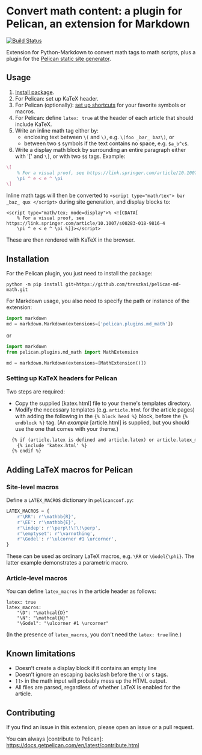 # Convert math content: a plugin for Pelican, an extension for Markdown


[![Build Status](https://img.shields.io/github/workflow/status/treszkai/pelican-md-math/build)](https://github.com/treszkai/pelican-md-math/actions) <!-- [![PyPI Version](https://img.shields.io/pypi/v/pelican-md-math)](https://pypi.org/project/pelican-md-math/) -->


Extension for Python-Markdown to convert math tags to math scripts, plus a plugin for the [Pelican static site generator](https://github.com/getpelican/pelican).

## Usage

1. [Install package](#Installation).
2. For Pelican: set up KaTeX header.
3. For Pelican (optionally): [set up shortcuts](#Adding-LaTeX-macros-for-Pelican) for your favorite symbols or macros.
4. For Pelican: define `latex: true` at the header of each article that should include KaTeX.
4. Write an inline math tag either by:
   - enclosing text between `\(` and `\)`, e.g. `\(foo _bar_ baz\)`, or
   - between two `$` symbols if the text contains no space, e.g. `$a_b^c$`.
5. Write a display math block by surrounding an entire paragraph either with '\[' and `\]`, or with two `$$` tags. Example:

```latex
\[
    % For a visual proof, see https://link.springer.com/article/10.1007/s00283-018-9816-4
    \pi ^ e < e ^ \pi
\]
```

Inline math tags will then be converted to `<script type="math/tex"> bar _baz_ qux </script>` during site generation,
and display blocks to:
```
<script type="math/tex; mode=display">% <![CDATA[
    % For a visual proof, see https://link.springer.com/article/10.1007/s00283-018-9816-4
    \pi ^ e < e ^ \pi %]]></script>
```

These are then rendered with KaTeX in the browser.

## Installation

For the Pelican plugin, you just need to install the package:

```
python -m pip install git+https://github.com/treszkai/pelican-md-math.git
```

For Markdown usage, you also need to specify the path or instance of the extension:

```python
import markdown
md = markdown.Markdown(extensions=['pelican.plugins.md_math'])
```

or

```python
import markdown
from pelican.plugins.md_math import MathExtension

md = markdown.Markdown(extensions=[MathExtension()])
```

### Setting up KaTeX headers for Pelican

Two steps are required:
 - Copy the supplied [katex.html] file to your theme's templates directory.
 - Modify the necessary templates (e.g. `article.html` for the article pages) with adding the following in the `{% block head %}` block, before the `{% endblock %}` tag. (An _example_ [article.html] is supplied, but you should use the one that comes with your theme.)

```html
  {% if (article.latex is defined and article.latex) or article.latex_macros is defined %}
    {% include 'katex.html' %}
  {% endif %}
```

## Adding LaTeX macros for Pelican

### Site-level macros

Define a `LATEX_MACROS` dictionary in `pelicanconf.py`:

```python
LATEX_MACROS = {
    r'\RR': r'\mathbb{R}',
    r'\EE': r'\mathbb{E}',
    r'\indep': r'\perp\!\!\!\perp',
    r'\emptyset': r'\varnothing',
    r'\Godel': r'\ulcorner #1 \urcorner',
}
```

These can be used as ordinary LaTeX macros, e.g. `\RR` or `\Godel{\phi}`.
The latter example demonstrates a parametric macro.

### Article-level macros

You can define `latex_macros` in the article header as follows:

```
latex: true
latex_macros:
    "\D": "\mathcal{D}"
    "\N": "\mathcal{N}"
    "\Godel": "\ulcorner #1 \urcorner"
```

(In the presence of `latex_macros`, you don't need the `latex: true` line.)

## Known limitations

- Doesn’t create a display block if it contains an empty line
- Doesn’t ignore an escaping backslash before the `\(` or `$` tags.
- `]]>` in the math input will probably mess up the HTML output.
- All files are parsed, regardless of whether LaTeX is enabled for the article.

## Contributing

If you find an issue in this extension, please open an issue or a pull request.

You can always [contribute to Pelican]: https://docs.getpelican.com/en/latest/contribute.html
